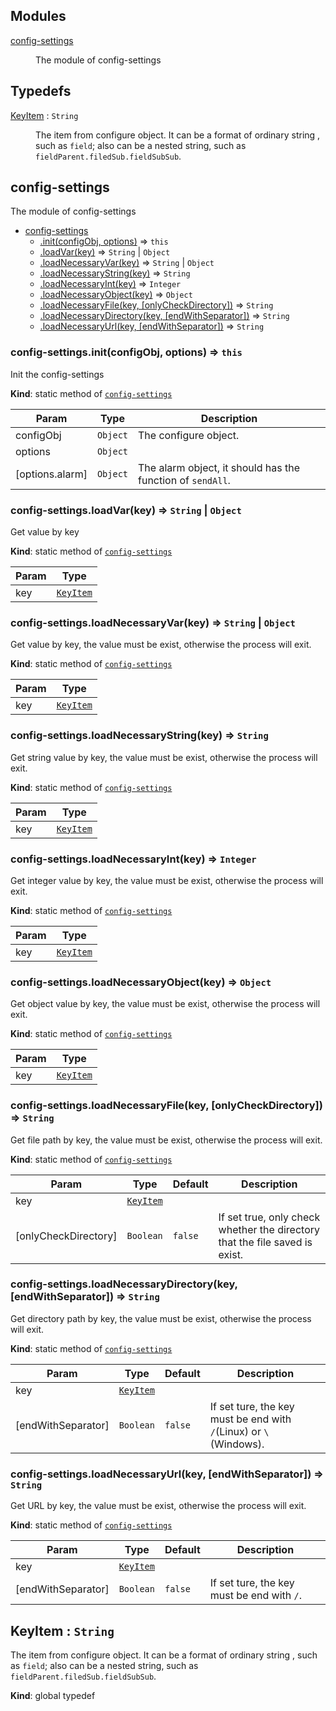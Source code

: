 ## Modules

<dl>
<dt><a href="#module_config-settings">config-settings</a></dt>
<dd><p>The module of config-settings</p>
</dd>
</dl>

## Typedefs

<dl>
<dt><a href="#KeyItem">KeyItem</a> : <code>String</code></dt>
<dd><p>The item from configure object. It can be a format of ordinary string , such as <code>field</code>; also can be a nested string, such as <code>fieldParent.filedSub.fieldSubSub</code>.</p>
</dd>
</dl>

<a name="module_config-settings"></a>

## config-settings
The module of config-settings


* [config-settings](#module_config-settings)
    * [.init(configObj, options)](#module_config-settings.init) ⇒ <code>this</code>
    * [.loadVar(key)](#module_config-settings.loadVar) ⇒ <code>String</code> \| <code>Object</code>
    * [.loadNecessaryVar(key)](#module_config-settings.loadNecessaryVar) ⇒ <code>String</code> \| <code>Object</code>
    * [.loadNecessaryString(key)](#module_config-settings.loadNecessaryString) ⇒ <code>String</code>
    * [.loadNecessaryInt(key)](#module_config-settings.loadNecessaryInt) ⇒ <code>Integer</code>
    * [.loadNecessaryObject(key)](#module_config-settings.loadNecessaryObject) ⇒ <code>Object</code>
    * [.loadNecessaryFile(key, [onlyCheckDirectory])](#module_config-settings.loadNecessaryFile) ⇒ <code>String</code>
    * [.loadNecessaryDirectory(key, [endWithSeparator])](#module_config-settings.loadNecessaryDirectory) ⇒ <code>String</code>
    * [.loadNecessaryUrl(key, [endWithSeparator])](#module_config-settings.loadNecessaryUrl) ⇒ <code>String</code>

<a name="module_config-settings.init"></a>

### config-settings.init(configObj, options) ⇒ <code>this</code>
Init the config-settings

**Kind**: static method of [<code>config-settings</code>](#module_config-settings)  

| Param | Type | Description |
| --- | --- | --- |
| configObj | <code>Object</code> | The configure object. |
| options | <code>Object</code> |  |
| [options.alarm] | <code>Object</code> | The alarm object, it should has the function of `sendAll`. |

<a name="module_config-settings.loadVar"></a>

### config-settings.loadVar(key) ⇒ <code>String</code> \| <code>Object</code>
Get value by key

**Kind**: static method of [<code>config-settings</code>](#module_config-settings)  

| Param | Type |
| --- | --- |
| key | [<code>KeyItem</code>](#KeyItem) | 

<a name="module_config-settings.loadNecessaryVar"></a>

### config-settings.loadNecessaryVar(key) ⇒ <code>String</code> \| <code>Object</code>
Get value by key, the value must be exist, otherwise the process will exit.

**Kind**: static method of [<code>config-settings</code>](#module_config-settings)  

| Param | Type |
| --- | --- |
| key | [<code>KeyItem</code>](#KeyItem) | 

<a name="module_config-settings.loadNecessaryString"></a>

### config-settings.loadNecessaryString(key) ⇒ <code>String</code>
Get string value by key, the value must be exist, otherwise the process will exit.

**Kind**: static method of [<code>config-settings</code>](#module_config-settings)  

| Param | Type |
| --- | --- |
| key | [<code>KeyItem</code>](#KeyItem) | 

<a name="module_config-settings.loadNecessaryInt"></a>

### config-settings.loadNecessaryInt(key) ⇒ <code>Integer</code>
Get integer value by key, the value must be exist, otherwise the process will exit.

**Kind**: static method of [<code>config-settings</code>](#module_config-settings)  

| Param | Type |
| --- | --- |
| key | [<code>KeyItem</code>](#KeyItem) | 

<a name="module_config-settings.loadNecessaryObject"></a>

### config-settings.loadNecessaryObject(key) ⇒ <code>Object</code>
Get object value by key, the value must be exist, otherwise the process will exit.

**Kind**: static method of [<code>config-settings</code>](#module_config-settings)  

| Param | Type |
| --- | --- |
| key | [<code>KeyItem</code>](#KeyItem) | 

<a name="module_config-settings.loadNecessaryFile"></a>

### config-settings.loadNecessaryFile(key, [onlyCheckDirectory]) ⇒ <code>String</code>
Get file path by key, the value must be exist, otherwise the process will exit.

**Kind**: static method of [<code>config-settings</code>](#module_config-settings)  

| Param | Type | Default | Description |
| --- | --- | --- | --- |
| key | [<code>KeyItem</code>](#KeyItem) |  |  |
| [onlyCheckDirectory] | <code>Boolean</code> | <code>false</code> | If set true, only check whether the directory that the file saved is exist. |

<a name="module_config-settings.loadNecessaryDirectory"></a>

### config-settings.loadNecessaryDirectory(key, [endWithSeparator]) ⇒ <code>String</code>
Get directory path by key, the value must be exist, otherwise the process will exit.

**Kind**: static method of [<code>config-settings</code>](#module_config-settings)  

| Param | Type | Default | Description |
| --- | --- | --- | --- |
| key | [<code>KeyItem</code>](#KeyItem) |  |  |
| [endWithSeparator] | <code>Boolean</code> | <code>false</code> | If set ture, the key must be end with `/`(Linux) or `\`(Windows). |

<a name="module_config-settings.loadNecessaryUrl"></a>

### config-settings.loadNecessaryUrl(key, [endWithSeparator]) ⇒ <code>String</code>
Get URL by key, the value must be exist, otherwise the process will exit.

**Kind**: static method of [<code>config-settings</code>](#module_config-settings)  

| Param | Type | Default | Description |
| --- | --- | --- | --- |
| key | [<code>KeyItem</code>](#KeyItem) |  |  |
| [endWithSeparator] | <code>Boolean</code> | <code>false</code> | If set ture, the key must be end with `/`. |

<a name="KeyItem"></a>

## KeyItem : <code>String</code>
The item from configure object. It can be a format of ordinary string , such as `field`; also can be a nested string, such as `fieldParent.filedSub.fieldSubSub`.

**Kind**: global typedef  
